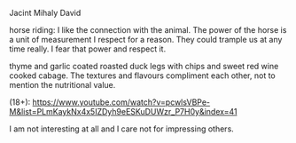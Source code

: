 Jacint Mihaly David

horse riding: I like the connection with the animal. The power of the horse is a unit of measurement I respect for a reason. They could trample us at any time really. I fear that power and respect it.

thyme and garlic coated roasted duck legs with chips and sweet red wine cooked cabage. The textures and flavours compliment each other, not to mention the nutritional value.

(18+):
https://www.youtube.com/watch?v=pcwlsVBPe-M&list=PLmKaykNx4x5IZDyh9eESKuDUWzr_P7H0y&index=41

I am not interesting at all and I care not for impressing others.
